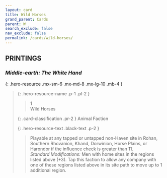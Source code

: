 ```yaml
---
layout: card
title: Wild Horses
grand_parent: Cards
parent: W
search_exclude: false
nav_exclude: false
permalink: /cards/wild-horses/
---
```


## PRINTINGS


### _Middle-earth: The White Hand_

{: .hero-resource .mx-sm-6 .mx-md-8 .mx-lg-10 .mb-4 }
> {: .hero-resource-name .p-1 .pl-2 }
> > <div class="card-mp">1</div>
> > <div class="card-name">Wild Horses</div>
>
> {: .card-classification .pr-2 }
> Animal Faction
>
> {: .hero-resource-text .black-text .p-2 }
> > Playable at any tapped or untapped non-Haven site in Rohan, Southern Rhovanion, Khand, Dorwinion, Horse Plains, or Harondor if the influence check is greater than 11.  <br>_Standard Modifications:_ Men with home sites in the regions listed above (+3). Tap this faction to allow any company with one of these regions listed above in its site path to move up to 1 additional region. 
> 
